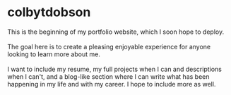 # colbytdobson

This is the beginning of my portfolio website, which I soon hope to deploy.<br>
<br>
The goal here is to create a pleasing enjoyable experience for anyone<br>
looking to learn more about me.<br>
<br>
I want to include my resume, my full projects when I can and descriptions<br>
when I can't, and a blog-like section where I can write what has been<br>
happening in my life and with my career. I hope to include more as well.